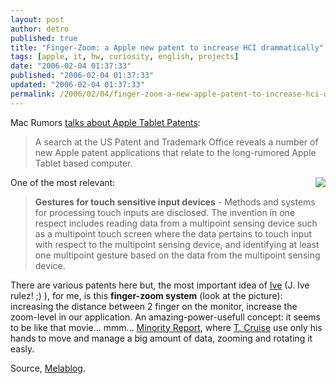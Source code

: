 ```yaml
---
layout: post
author: detro
published: true
title: "Finger-Zoom: a Apple new patent to increase HCI drammatically"
tags: [apple, it, hw, curiosity, english, projects]
date: "2006-02-04 01:37:33"
published: "2006-02-04 01:37:33"
updated: "2006-02-04 01:37:33"
permalink: /2006/02/04/finger-zoom-a-new-apple-patent-to-increase-hci-drammatically/
---
```


Mac Rumors <a href="http://www.macrumors.com/pages/2006/02/20060202070007.shtml">talks about Apple Tablet Patents</a>:
<blockquote>A search at the US Patent and Trademark Office reveals a number of new Apple patent applications that relate to the long-rumored Apple Tablet based computer.</blockquote>

One of the most relevant:
<img src="http://www.melablog.it/uploads/94589203_c5c890b64c_o_02.gif" align="right" />
<blockquote><strong>Gestures for touch sensitive input devices</strong> - Methods and systems for processing touch inputs are disclosed. The invention in one respect includes reading data from a multipoint sensing device such as a multipoint touch screen where the data pertains to touch input with respect to the multipoint sensing device, and identifying at least one multipoint gesture based on the data from the multipoint sensing device.</blockquote>

There are various patents here but, the most important idea of <a href="http://www.detronizator.org/2006/01/01/ive-has-become-cbe/">Ive</a> (J. Ive rulez! ;) ), for me, is this <strong>finger-zoom system</strong> (look at the picture): increasing the distance between 2 finger on the monitor, increase the zoom-level in our application.
An amazing-power-usefull concept: it seems to be like that movie... mmm... <a href="http://en.wikipedia.org/wiki/Minority_Report_%28film%29">Minority Report</a>, where <a href="http://en.wikipedia.org/wiki/Tom_Cruise">T. Cruise</a> use only his hands to move and manage a big amount of data, zooming and rotating it easly.

Source, <a href="http://www.melablog.it/post/1465/tablet-mac-un-nuovo-brevetto-recente-e-dettagliato">Melablog</a>.



